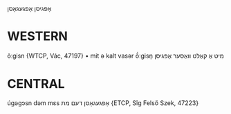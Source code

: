 אָפּגיסן
אָפּגעגאָסן

WESTERN
========

õːgisn {WTCP, Vác, 47197}
	•	mit ə kalt vasər ṍːgisn̩ מיט אַ קאַלט וואַסער אָפּגיסן

CENTRAL
========

úgəgɔsn dəm mɛs אָפּגעגאָסן דעם מת {ETCP, Sîg Felső Szek, 47223}

